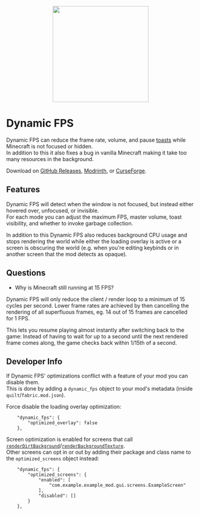 <p align="center">
    <img width=256px src="GitHub/logo.png" />
</p>

# Dynamic FPS

Dynamic FPS can reduce the frame rate, volume, and pause [toasts](https://minecraft.wiki/wiki/Toasts) while Minecraft is not focused or hidden.  
In addition to this it also fixes a bug in vanilla Minecraft making it take too many resources in the background.

Download on [GitHub Releases](https://github.com/juliand665/Dynamic-FPS/releases), [Modrinth](https://modrinth.com/mod/dynamic-fps), or [CurseForge](https://www.curseforge.com/minecraft/mc-mods/dynamic-fps).

## Features

Dynamic FPS will detect when the window is not focused, but instead either hovered over, unfocused, or invisible.  
For each mode you can adjust the maximum FPS, master volume, toast visibility, and whether to invoke garbage collection.

In addition to this Dynamic FPS also reduces background CPU usage and stops rendering the world while either the loading overlay is active or a screen is obscuring the world (e.g. when you're editing keybinds or in another screen that the mod detects as opaque).

## Questions

- Why is Minecraft still running at 15 FPS?

Dynamic FPS will only reduce the client / render loop to a minimum of 15 cycles per second.
Lower frame rates are achieved by then cancelling the rendering of all superfluous frames, eg. 14 out of 15 frames are cancelled for 1 FPS.

This lets you resume playing almost instantly after switching back to the game:
Instead of having to wait for up to a second until the next rendered frame comes along, the game checks back within 1/15th of a second.

## Developer Info

If Dynamic FPS' optimizations conflict with a feature of your mod you can disable them.  
This is done by adding a `dynamic_fps` object to your mod's metadata (inside `quilt`/`fabric.mod.json`).

Force disable the loading overlay optimization:

```json5
    "dynamic_fps": {
        "optimized_overlay": false
    },
```

Screen optimization is enabled for screens that call [`renderDirtBackground`](# "Mojang Mappings")/[`renderBackgroundTexture`](# "Quilt Mappings / Yarn").  
Other screens can opt in or out by adding their package and class name to the `optimized_screens` object instead:

```json5
    "dynamic_fps": {
        "optimized_screens": {
            "enabled": [
                "com.example.example_mod.gui.screens.ExampleScreen"
            ],
            "disabled": []
        }
    },
```
